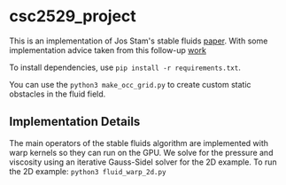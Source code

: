 # csc2529_project

This is an implementation of Jos Stam's stable fluids [paper](https://pages.cs.wisc.edu/~chaol/data/cs777/stam-stable_fluids.pdf). With some implementation advice taken from this follow-up [work](http://graphics.cs.cmu.edu/nsp/course/15-464/Fall09/papers/StamFluidforGames.pdf)

To install dependencies, use
`pip install -r requirements.txt`.

You can use the 
`python3 make_occ_grid.py`
to create custom static obstacles in the fluid field.

## Implementation Details

The main operators of the stable fluids algorithm are implemented with warp kernels so they can run on the GPU. We solve for the pressure and viscosity using an iterative Gauss-Sidel solver for the 2D example. 
To run the 2D example:
`python3 fluid_warp_2d.py`
